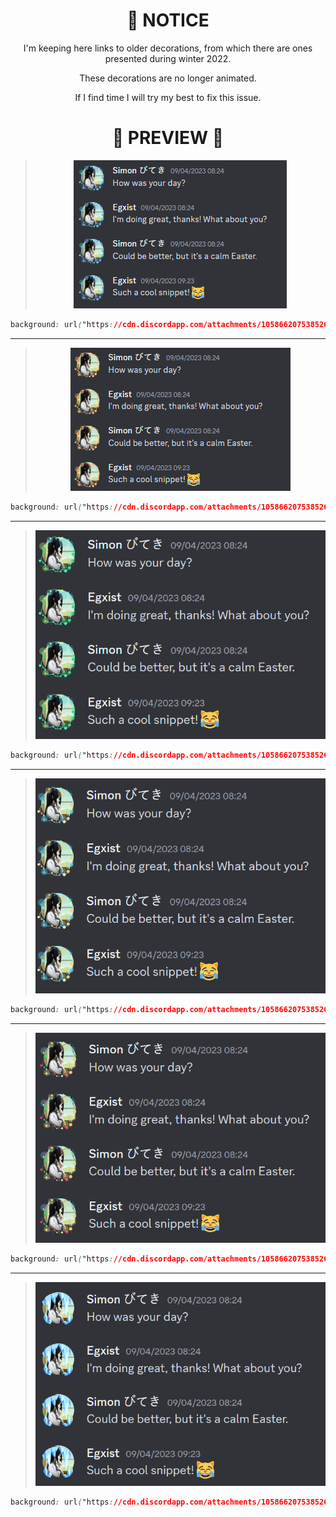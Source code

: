 <div align="center">


# 🌲 NOTICE

I'm keeping here links to older decorations, from which there are ones presented during winter 2022.

These decorations are no longer animated. 

If I find time I will try my best to fix this issue.


# 💌 PREVIEW 💌

> <img src="source_example/blue.png">
> 
>
 ```css
background: url("https://cdn.discordapp.com/attachments/1058662075385262100/1058662172651167744/caa099ee0308108e854dd9fa2dcfd2a6.png") center/cover;
```



- - - -

> <img src="source_example/yellow.png">
> 
>
 ```css
background: url("https://cdn.discordapp.com/attachments/1058662075385262100/1058662172344979486/bd9189e9280d3b0514cf14454a043485.png") center/cover;
```
> 



- - - -

> <img src="source_example/green.png">
> 
>
 ```css
background: url("https://cdn.discordapp.com/attachments/1058662075385262100/1058662171984281620/a_ec7e6bb6c0c96acf4eb1ce04bc4ce727.png") center/cover;
```
> 


- - - -

> <img src="source_example/yellowblue.png">
> 
>
 ```css
background: url("https://cdn.discordapp.com/attachments/1058662075385262100/1058662171619369031/d52ff7e94c1374b4df069eee29a989cd.png") center/cover;
```
> 

- - - -

> <img src="source_example/mix.png">
> 
>
 ```css
background: url("https://cdn.discordapp.com/attachments/1058662075385262100/1058682362210287646/cf7947886380f467528d7302af3458da.png") center/cover;
```
> 

- - - -

> <img src="source_example/frost.png">
> 
>
 ```css
background: url("https://cdn.discordapp.com/attachments/1058662075385262100/1058682361522425896/fe827a10fb05e1fdf87cc672118b7e04.png") center/cover;
```
> 

</div>
